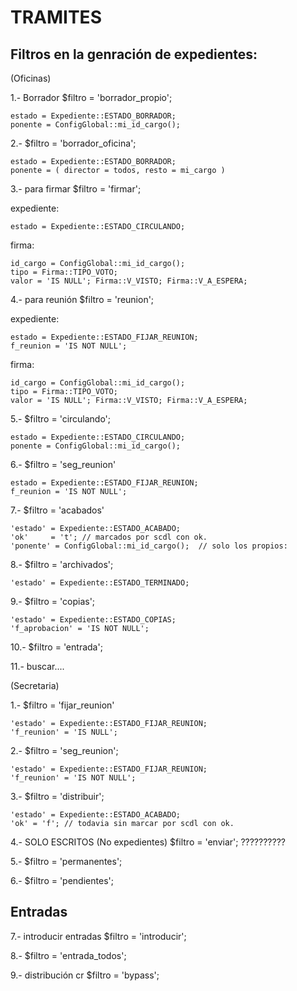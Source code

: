 TRAMITES
========


Filtros en la genración de expedientes:
---------------------------------------

(Oficinas)

1.- Borrador
$filtro = 'borrador_propio';

	estado = Expediente::ESTADO_BORRADOR;
	ponente = ConfigGlobal::mi_id_cargo();

2.- 
$filtro = 'borrador_oficina';

	estado = Expediente::ESTADO_BORRADOR;
	ponente = ( director = todos, resto = mi_cargo )


3.- para firmar
$filtro = 'firmar';

expediente:

	estado = Expediente::ESTADO_CIRCULANDO;
	
firma:

	id_cargo = ConfigGlobal::mi_id_cargo();
	tipo = Firma::TIPO_VOTO;
	valor = 'IS NULL'; Firma::V_VISTO; Firma::V_A_ESPERA;

4.- para reunión
$filtro = 'reunion';

expediente:

	estado = Expediente::ESTADO_FIJAR_REUNION;
	f_reunion = 'IS NOT NULL';

firma:

	id_cargo = ConfigGlobal::mi_id_cargo();
	tipo = Firma::TIPO_VOTO;
	valor = 'IS NULL'; Firma::V_VISTO; Firma::V_A_ESPERA;
	
	
5.- 
$filtro = 'circulando';
	
	estado = Expediente::ESTADO_CIRCULANDO;
	ponente = ConfigGlobal::mi_id_cargo();

6.-
$filtro = 'seg_reunion'

	estado = Expediente::ESTADO_FIJAR_REUNION;
	f_reunion = 'IS NOT NULL';


7.- 
$filtro = 'acabados'

	'estado' = Expediente::ESTADO_ACABADO;
	'ok'     = 't';	// marcados por scdl con ok.
    'ponente' = ConfigGlobal::mi_id_cargo();  // solo los propios:

8.- 
$filtro = 'archivados';

	'estado' = Expediente::ESTADO_TERMINADO;

9.- 
$filtro = 'copias';

	'estado' = Expediente::ESTADO_COPIAS;
	'f_aprobacion' = 'IS NOT NULL';

	
10.-
$filtro = 'entrada';

11.- buscar....


(Secretaria)

1.-
$filtro = 'fijar_reunion'

	'estado' = Expediente::ESTADO_FIJAR_REUNION;
    'f_reunion' = 'IS NULL';

2.-
$filtro = 'seg_reunion';

	'estado' = Expediente::ESTADO_FIJAR_REUNION;
	'f_reunion' = 'IS NOT NULL';

3.-
$filtro = 'distribuir';

	'estado' = Expediente::ESTADO_ACABADO;
	'ok' = 'f'; // todavia sin marcar por scdl con ok.
	
4.- SOLO ESCRITOS (No expedientes)
$filtro = 'enviar';
??????????


5.-
$filtro = 'permanentes';

6.-
$filtro = 'pendientes';



Entradas
--------

7.- introducir entradas
$filtro = 'introducir';

8.-
$filtro = 'entrada_todos';

9.- distribución cr
$filtro = 'bypass';
